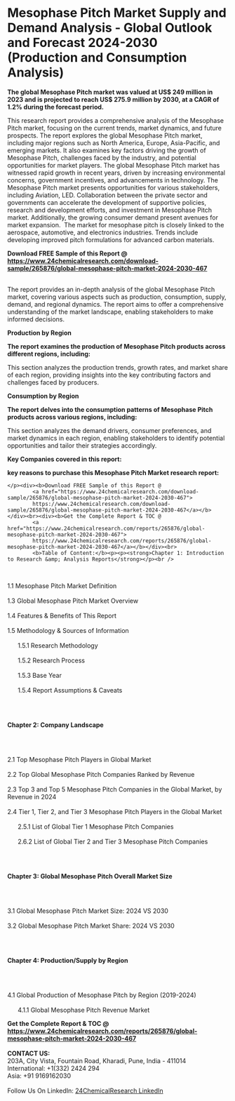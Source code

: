 <h1>Mesophase Pitch Market Supply and Demand Analysis - Global Outlook and Forecast 2024-2030 (Production and Consumption Analysis)</h1><p><strong>The global Mesophase Pitch market was valued at US$ 249 million in 2023 and is projected to reach US$ 275.9 million by 2030, at a CAGR of 1.2% during the forecast period.</strong></p><p>
</p><p>This research report provides a comprehensive analysis of the Mesophase Pitch market, focusing on the current trends, market dynamics, and future prospects. The report explores the global Mesophase Pitch market, including major regions such as North America, Europe, Asia-Pacific, and emerging markets. It also examines key factors driving the growth of Mesophase Pitch, challenges faced by the industry, and potential opportunities for market players. The global Mesophase Pitch market has witnessed rapid growth in recent years, driven by increasing environmental concerns, government incentives, and advancements in technology. The Mesophase Pitch market presents opportunities for various stakeholders, including Aviation, LED. Collaboration between the private sector and governments can accelerate the development of supportive policies, research and development efforts, and investment in Mesophase Pitch market. Additionally, the growing consumer demand present avenues for market expansion.  The market for mesophase pitch is closely linked to the aerospace, automotive, and electronics industries. Trends include developing improved pitch formulations for advanced carbon materials.</p><div><b>Download FREE Sample of this Report @ 
            <a href="https://www.24chemicalresearch.com/download-sample/265876/global-mesophase-pitch-market-2024-2030-467">
            https://www.24chemicalresearch.com/download-sample/265876/global-mesophase-pitch-market-2024-2030-467</a></b></div><br><p>
</p><p>The report provides an in-depth analysis of the global Mesophase Pitch market, covering various aspects such as production, consumption, supply, demand, and regional dynamics. The report aims to offer a comprehensive understanding of the market landscape, enabling stakeholders to make informed decisions.</p><p>
</p><p><strong>Production by Region</strong></p><p>
</p><p><strong>The report examines the production of Mesophase Pitch products across different regions, including:</strong></p><p>
</p><p>
</p><p>This section analyzes the production trends, growth rates, and market share of each region, providing insights into the key contributing factors and challenges faced by producers.</p><p>
</p><p><strong>Consumption by Region</strong></p><p>
</p><p><strong>The report delves into the consumption patterns of Mesophase Pitch products across various regions, including:</strong></p><p>
</p><p>
	</p><p>
</p><p>This section analyzes the demand drivers, consumer preferences, and market dynamics in each region, enabling stakeholders to identify potential opportunities and tailor their strategies accordingly.</p><p>
<strong>Key Companies covered in this report:</strong></p><p>
</p><p>
</p><p><strong>key reasons to purchase this Mesophase Pitch Market research report:</strong></p><p>

	</p><div><b>Download FREE Sample of this Report @ 
            <a href="https://www.24chemicalresearch.com/download-sample/265876/global-mesophase-pitch-market-2024-2030-467">
            https://www.24chemicalresearch.com/download-sample/265876/global-mesophase-pitch-market-2024-2030-467</a></b></div><br><div><b>Get the Complete Report & TOC @ 
            <a href="https://www.24chemicalresearch.com/reports/265876/global-mesophase-pitch-market-2024-2030-467">
            https://www.24chemicalresearch.com/reports/265876/global-mesophase-pitch-market-2024-2030-467</a></b></div><br>
            <b>Table of Content:</b><p><p><strong>Chapter 1: Introduction to Research &amp; Analysis Reports</strong></p><br />
<br />
<p>1.1 Mesophase Pitch  Market Definition<br /><br />
1.3 Global Mesophase Pitch  Market Overview<br /><br />
1.4 Features &amp; Benefits of This Report<br /><br />
1.5 Methodology &amp; Sources of Information<br /><br />
&nbsp;&nbsp;&nbsp;&nbsp;&nbsp; 1.5.1 Research Methodology<br /><br />
&nbsp;&nbsp;&nbsp;&nbsp;&nbsp; 1.5.2 Research Process<br /><br />
&nbsp;&nbsp;&nbsp;&nbsp;&nbsp; 1.5.3 Base Year<br /><br />
&nbsp;&nbsp;&nbsp;&nbsp;&nbsp; 1.5.4 Report Assumptions &amp; Caveats</p><br />
<br />
<p><strong>Chapter 2: Company Landscape</strong></p><br />
<br />
<p>2.1 Top Mesophase Pitch  Players in Global Market<br /><br />
2.2 Top Global Mesophase Pitch  Companies Ranked by Revenue<br /><br />
2.3 Top 3 and Top 5 Mesophase Pitch  Companies in the Global Market, by Revenue in 2024<br /><br />
2.4 Tier 1, Tier 2, and Tier 3 Mesophase Pitch  Players in the Global Market<br /><br />
&nbsp;&nbsp;&nbsp;&nbsp;&nbsp; 2.5.1 List of Global Tier 1 Mesophase Pitch  Companies<br /><br />
&nbsp;&nbsp;&nbsp;&nbsp;&nbsp; 2.6.2 List of Global Tier 2 and Tier 3 Mesophase Pitch  Companies</p><br />
<br />
<p><strong>Chapter 3: Global Mesophase Pitch  Overall Market Size</strong></p><br />
<br />
<p>3.1 Global Mesophase Pitch  Market Size: 2024 VS 2030<br /><br />
3.2 Global Mesophase Pitch  Market Share: 2024 VS 2030</p><br />
<br />
<p><strong>Chapter 4: Production/Supply by Region</strong></p><br />
<br />
<p>4.1 Global Production of Mesophase Pitch  by Region (2019-2024)<br /><br />
&nbsp;&nbsp;&nbsp;&nbsp;&nbsp; 4.1.1 Global Mesophase Pitch  Revenue Market </p><div><b>Get the Complete Report & TOC @ 
            <a href="https://www.24chemicalresearch.com/reports/265876/global-mesophase-pitch-market-2024-2030-467">
            https://www.24chemicalresearch.com/reports/265876/global-mesophase-pitch-market-2024-2030-467</a></b></div><br><b>CONTACT US:</b><br>
            203A, City Vista, Fountain Road, Kharadi, Pune, India - 411014<br>
            International: +1(332) 2424 294<br>
            Asia: +91 9169162030 <br><br>
            Follow Us On LinkedIn: <a href="https://www.linkedin.com/company/24chemicalresearch/">24ChemicalResearch LinkedIn</a>